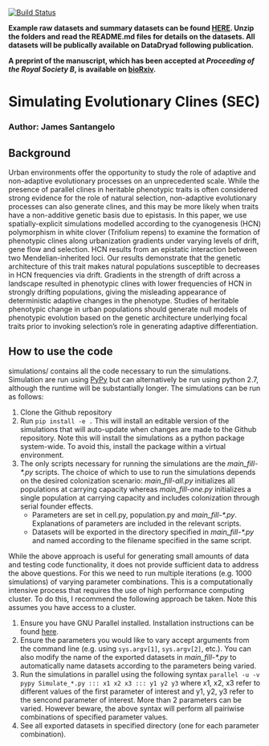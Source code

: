 [![Build Status](https://travis-ci.org/James-S-Santangelo/Simulating-Evolutionary-Clines-SEC-.svg?branch=master)](https://travis-ci.org/James-S-Santangelo/Simulating-Evolutionary-Clines-SEC-)

**Example raw datasets and summary datasets can be found [HERE](https://www.dropbox.com/sh/nwqfc1pkfqg2hsn/AAA2vTDkLhjsSNoBVRfpZr8Ka?dl=0). Unzip the folders and read the README.md files for details on the datasets. All datasets will be publically available on DataDryad following publication.**

**A preprint of the manuscript, which has been accepted at _Proceeding of the Royal Society B_, is available on [bioRxiv](https://www.biorxiv.org/content/early/2018/03/27/289777).**

# Simulating Evolutionary Clines (SEC)
### Author: James Santangelo

## Background

Urban environments offer the opportunity to study the role of adaptive and non-adaptive evolutionary processes on an unprecedented scale. While the presence of parallel clines in heritable phenotypic traits is often considered strong evidence for the role of natural selection, non-adaptive evolutionary processes can also generate clines, and this may be more likely when traits have a non-additive genetic basis due to epistasis. In this paper, we use spatially-explicit simulations modelled according to the cyanogenesis (HCN) polymorphism in white clover (Trifolium repens) to examine the formation of phenotypic clines along urbanization gradients under varying levels of drift, gene flow and selection. HCN results from an epistatic interaction between two Mendelian-inherited loci. Our results demonstrate that the genetic architecture of this trait makes natural populations susceptible to decreases in HCN frequencies via drift. Gradients in the strength of drift across a landscape resulted in phenotypic clines with lower frequencies of HCN in strongly drifting populations, giving the misleading appearance of deterministic adaptive changes in the phenotype. Studies of heritable phenotypic change in urban populations should generate null models of phenotypic evolution based on the genetic architecture underlying focal traits prior to invoking selection’s role in generating adaptive differentiation.


## How to use the code

simulations/ contains all the code necessary to run the simulations. Simulation are run using [PyPy](https://pypy.org/) but can alternatively be run using python 2.7, although the runtime will be substantially longer. The simulations can be run as follows:

1. Clone the Github repository
2. Run `pip install -e .` This will install an editable version of the simulations that will auto-update when changes are made to the Github repository. Note this will install the simulations as a python package system-wide. To avoid this, install the package within a virtual environment.
3. The only scripts necessary for running the simulations are the _main_fill-\*.py_ scripts. The choice of which to use to run the simulations depends on the desired colonization scenario: _main_fill-all.py_ initializes all populations at carrying capacity whereas _main_fill-one.py_ initializes a single population at carrying capacity and includes colonization through serial founder effects.
    * Parameters are set in cell.py, population.py and _main_fill-\*.py_. Explanations of parameters are included in the relevant scripts.
    * Datasets will be exported in the directory specified in _main_fill-\*.py_ and named according to the filename specified in the same script.

While the above approach is useful for generating small amounts of data and testing code functionality, it does not provide sufficient data to address the above questions. For this we need to run multiple iterations (e.g. 1000 simulations) of varying parameter combinations. This is a computationally intensive process that requires the use of high performance computing cluster. To do this, I recommend the following approach be taken. Note this assumes you have access to a cluster.

1. Ensure you have GNU Parallel installed. Installation instructions can be found [here](https://www.gnu.org/software/parallel/).
2. Ensure the parameters you would like to vary accept arguments from the command line (e.g. using `sys.argv[1]`, `sys.argv[2]`, etc.). You can also modify the name of the exported datasets in _main_fill-\*.py_ to automatically name datasets according to the parameters being varied.
3. Run the simulations in parallel using the following syntax
	`parallel -u -v pypy Simulate_*.py ::: x1 x2 x3 ::: y1 y2 y3`
	where x1, x2, x3 refer to different values of the first parameter of interest and y1, y2, y3 refer to the sencond parameter of interest. More than 2 parameters can be varied. However beware, the above syntax will perform all pairiwise combinations of specified parameter values.
4. See all exported datasets in specified directory (one for each parameter combination).
